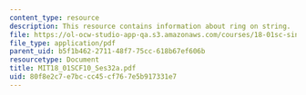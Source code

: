 ```yaml
---
content_type: resource
description: This resource contains information about ring on string.
file: https://ol-ocw-studio-app-qa.s3.amazonaws.com/courses/18-01sc-single-variable-calculus-fall-2010/80f8e2c7e7bccc45cf767e5b917331e7_MIT18_01SCF10_Ses32a.pdf
file_type: application/pdf
parent_uid: b5f1b462-2711-48f7-75cc-618b67ef606b
resourcetype: Document
title: MIT18_01SCF10_Ses32a.pdf
uid: 80f8e2c7-e7bc-cc45-cf76-7e5b917331e7
---
```

